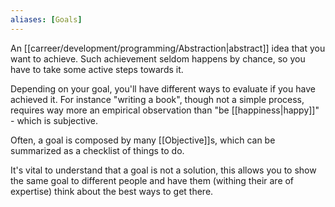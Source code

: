 ```yaml
---
aliases: [Goals]
---
```


An [[carreer/development/programming/Abstraction|abstract]] idea that you want to achieve. Such achievement seldom happens by chance, so you have to take some active steps towards it.

Depending on your goal, you'll have different ways to evaluate if you have achieved it. For instance "writing a book", though not a simple process, requires way more an empirical observation than "be [[happiness|happy]]" - which is subjective.

Often, a goal is composed by many [[Objective]]s, which can be summarized as a checklist of things to do.

It's vital to understand that a goal is not a solution, this allows you to show the same goal to different people and have them (withing their are of expertise) think about the best ways to get there.